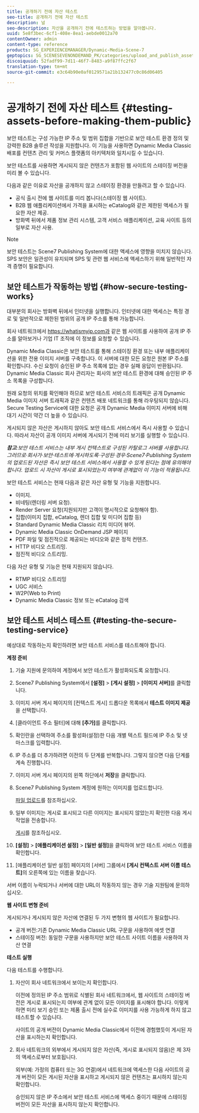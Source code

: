 ```yaml
---
title: 공개하기 전에 자산 테스트
seo-title: 공개하기 전에 자산 테스트
description: 널
seo-description: 자산을 공개하기 전에 테스트하는 방법을 알아봅니다.
uuid: 5e8f3bec-6cf1-408e-8ea1-aebde0012a70
contentOwner: admin
content-type: reference
products: SG_EXPERIENCEMANAGER/Dynamic-Media-Scene-7
geptopics: SG_SCENESEVENONDEMAND_PK/categories/upload_and_publish_assets
discoiquuid: 52fadf99-7d11-46f7-8483-a9f87ffc2f67
translation-type: tm+mt
source-git-commit: e3c64b90e0af0129571a21b132477c0c86d06405

---
```



# 공개하기 전에 자산 테스트 {#testing-assets-before-making-them-public}

보안 테스트는 구성 가능한 IP 주소 및 범위 집합을 기반으로 보안 테스트 환경 정의 및 강력한 B2B 솔루션 작성을 지원합니다. 이 기능을 사용하면 Dynamic Media Classic 배포를 컨텐츠 관리 및 커머스 플랫폼의 아키텍처와 일치시킬 수 있습니다.

보안 테스트를 사용하면 게시되지 않은 컨텐츠가 포함된 웹 사이트의 스테이징 버전을 미리 볼 수 있습니다.

다음과 같은 이유로 자산을 공개하지 않고 스테이징 환경을 만들려고 할 수 있습니다.

* 공식 출시 전에 웹 사이트를 미리 봅니다(스테이징 웹 사이트).
* B2B 웹 애플리케이션에서 가격을 표시하는 eCatalog와 같은 제한된 액세스가 필요한 자산 제공.
* 방화벽 뒤에서 제품 정보 관리 시스템, 고객 서비스 애플리케이션, 교육 사이트 등의 일부로 자산 사용.

>[!NOTE]
>
>보안 테스트는 Scene7 Publishing System에 대한 액세스에 영향을 미치지 않습니다. SPS 보안은 일관성이 유지되며 SPS 및 관련 웹 서비스에 액세스하기 위해 일반적인 자격 증명이 필요합니다.

## 보안 테스트가 작동하는 방법 {#how-secure-testing-works}

대부분의 회사는 방화벽 뒤에서 인터넷을 실행합니다. 인터넷에 대한 액세스는 특정 경로 및 일반적으로 제한된 범위의 공개 IP 주소를 통해 가능합니다.

회사 네트워크에서 https://whatismyip.com과 같은 웹 사이트를 사용하여 공개 IP 주소를 알아보거나 기업 IT 조직에 이 정보를 요청할 수 있습니다.

Dynamic Media Classic은 보안 테스트를 통해 스테이징 환경 또는 내부 애플리케이션을 위한 전용 이미지 서버를 구축합니다. 이 서버에 대한 모든 요청은 원본 IP 주소를 확인합니다. 수신 요청이 승인된 IP 주소 목록에 없는 경우 실패 응답이 반환됩니다. Dynamic Media Classic 회사 관리자는 회사의 보안 테스트 환경에 대해 승인된 IP 주소 목록을 구성합니다.

원래 요청의 위치를 확인해야 하므로 보안 테스트 서비스의 트래픽은 공개 Dynamic Media 이미지 서버 트래픽과 같은 컨텐츠 배포 네트워크를 통해 라우팅되지 않습니다. Secure Testing Service에 대한 요청은 공개 Dynamic Media 이미지 서버에 비해 대기 시간이 약간 더 높을 수 있습니다.

게시되지 않은 자산은 게시하지 않아도 보안 테스트 서비스에서 즉시 사용할 수 있습니다. 따라서 자산이 공개 이미지 서버에 게시되기 전에 미리 보기를 실행할 수 있습니다.

***참고&#x200B;**:보안 테스트 서비스는 내부 게시 컨텍스트로 구성된 카탈로그 서버를 사용합니다. 그러므로·회사가·보안·테스트에·게시하도록·구성된·경우·Scene7·Publishing System의 업로드된 자산은 즉시 보안 테스트 서비스에서 사용할 수 있게 된다는 점에 유의해야 합니다. 업로드 시 자산이 게시로 표시되었는지 여부에 관계없이 이 기능이 적용됩니다.*

보안 테스트 서비스는 현재 다음과 같은 자산 유형 및 기능을 지원합니다.

<!-- 

Comment Type: remark
Last Modified By: unknown unknown 
Last Modified Date: 

<p>Added videos to list below 9/11/2012. Moved “Render Server requests” from unsupported to supported, listed below on 3/15/2016 as per email from Cynthia March 11, 2016)</p>

 -->

* 이미지.
* 비네팅(렌더링 서버 요청).
* Render Server 요청(지원되지만 고객이 명시적으로 요청해야 함).
* 집합(이미지 집합, eCatalog, 렌더 집합 및 미디어 집합 등)
* Standard Dynamic Media Classic 리치 미디어 뷰어.
* Dynamic Media Classic OnDemand JSP 페이지
* PDF 파일 및 점진적으로 제공되는 비디오와 같은 정적 컨텐츠.
* HTTP 비디오 스트리밍.
* 점진적 비디오 스트리밍.

다음 자산 유형 및 기능은 현재 지원되지 않습니다.

* RTMP 비디오 스트리밍
* UGC 서비스
* W2P(Web to Print)
* Dynamic Media Classic 정보 또는 eCatalog 검색

## 보안 테스트 서비스 테스트 {#testing-the-secure-testing-service}

예상대로 작동하는지 확인하려면 보안 테스트 서비스를 테스트해야 합니다.

**계정 준비**

<!-- 

Comment Type: remark
Last Modified By: unknown unknown 
Last Modified Date: 

<p>RB: Rewrote entire steps under “Prepare your account” 9/10/2012</p>

 -->

1. 기술 지원에 문의하여 계정에서 보안 테스트가 활성화되도록 요청합니다.
1. Scene7 Publishing System에서 **[설정]** > **[게시 설정]** > **[이미지 서버]**&#x200B;를 클릭합니다.
1. 이미지 서버 게시 페이지의 [컨텍스트 게시] 드롭다운 목록에서 **테스트 이미지 제공**&#x200B;을 선택합니다.
1. [클라이언트 주소 필터]에 대해 **[추가]**&#x200B;를 클릭합니다.
1. 확인란을 선택하여 주소를 활성화(설정)한 다음 개별 텍스트 필드에 IP 주소 및 넷 마스크를 입력합니다.
1. IP 주소를 더 추가하려면 이전의 두 단계를 반복합니다. 그렇지 않으면 다음 단계를 계속 진행합니다.
1. 이미지 서버 게시 페이지의 왼쪽 하단에서 **저장**&#x200B;을 클릭합니다.
1. Scene7 Publishing System 계정에 원하는 이미지를 업로드합니다.

   [파일 업로드](uploading-files.md#uploading_files)를 참조하십시오.

1. 일부 이미지는 게시로 표시되고 다른 이미지는 표시되지 않았는지 확인한 다음 게시 작업을 전송합니다.

   [게시](publishing-files.md#publishing_files)를 참조하십시오.

1. **[설정]** > **[애플리케이션 설정]** > **[일반 설정]**&#x200B;을 클릭하여 보안 테스트 서비스 이름을 확인합니다.
1. [애플리케이션 일반 설정] 페이지의 [서버] 그룹에서 **[게시 컨텍스트 서버 이름 테스트]**&#x200B;의 오른쪽에 있는 이름을 찾습니다.

서버 이름이 누락되거나 서버에 대한 URL이 작동하지 않는 경우 기술 지원팀에 문의하십시오.

**웹 사이트 변형 준비**

게시되거나 게시되지 않은 자산에 연결된 두 가지 변형의 웹 사이트가 필요합니다.

* 공개 버전:기존 Dynamic Media Classic URL 구문을 사용하여 에셋 연결
* 스테이징 버전: 동일한 구문을 사용하지만 보안 테스트 사이트 이름을 사용하여 자산 연결

**테스트 실행**

다음 테스트를 수행합니다.

1. 자산이 회사 네트워크에서 보이는지 확인합니다.

   이전에 정의된 IP 주소 범위로 식별된 회사 네트워크에서, 웹 사이트의 스테이징 버전은 게시로 표시되는지 여부에 관계 없이 모든 이미지를 표시해야 합니다. 이렇게 하면 미리 보기 승인 또는 제품 출시 전에 실수로 이미지를 사용 가능하게 하지 않고 테스트할 수 있습니다.

   사이트의 공개 버전이 Dynamic Media Classic에서 이전에 경험했듯이 게시된 자산을 표시하는지 확인합니다.

1. 회사 네트워크의 외부에서 게시되지 않은 자산(즉, 게시로 표시되지 않음)은 제 3자의 액세스로부터 보호됩니다.

   외부(예: 가정의 컴퓨터 또는 3G 연결)에서 네트워크에 액세스한 다음 사이트의 공개 버전이 모든 게시된 자산을 표시하고 게시되지 않은 컨텐츠는 표시하지 않는지 확인합니다.

   승인되지 않은 IP 주소에서 보안 테스트 서비스에 액세스 중이기 때문에 스테이징 버전이 모든 자산을 표시하지 않는지 확인합니다.

